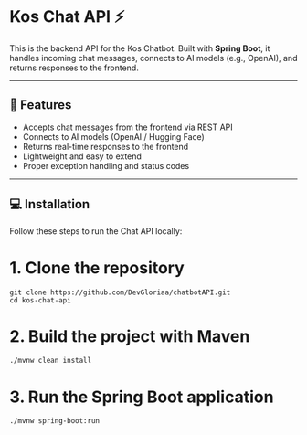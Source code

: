# Kos Chat API ⚡

This is the backend API for the Kos Chatbot. Built with **Spring Boot**, it handles incoming chat messages, connects to AI models (e.g., OpenAI), and returns responses to the frontend.

---

## 🚀 Features

- Accepts chat messages from the frontend via REST API  
- Connects to AI models (OpenAI / Hugging Face)  
- Returns real-time responses to the frontend  
- Lightweight and easy to extend  
- Proper exception handling and status codes  

---

## 💻 Installation

Follow these steps to run the Chat API locally:

# 1. Clone the repository
```
git clone https://github.com/DevGloriaa/chatbotAPI.git
cd kos-chat-api
```

# 2. Build the project with Maven
```
./mvnw clean install
```

# 3. Run the Spring Boot application
```
./mvnw spring-boot:run
```
